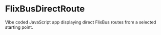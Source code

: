 # FlixBusDirectRoute
Vibe coded JavaScript app displaying direct FlixBus routes from a selected starting point.
